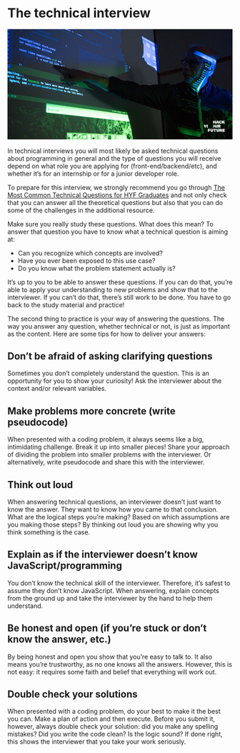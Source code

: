 # The technical interview

![TechnicalInterview](assets/interview.jpg)

In technical interviews you will most likely be asked technical questions about programming in general and the type of questions you will receive depend on what role you are applying for (front-end/backend/etc), and whether it’s for an internship or for a junior developer role. 

To prepare for this interview, we strongly recommend you go through [The Most Common Technical Questions for HYF Graduates](/technicalquestions.md) and not only check that you can answer all the theoretical questions but also that you can do some of the challenges in the additional resource.

Make sure you really study these questions. What does this mean? To answer that question you have to know what a technical question is aiming at:

- Can you recognize which concepts are involved?
- Have you ever been exposed to this use case?
- Do you know what the problem statement actually is?

It’s up to you to be able to answer these questions. If you can do that, you’re able to apply your understanding to new problems and show that to the interviewer. If you can’t do that, there’s still work to be done. You have to go back to the study material and practice!

The second thing to practice is your way of answering the questions. The way you answer any question, whether technical or not, is just as important as the content. Here are some tips for how to deliver your answers:

## Don’t be afraid of asking clarifying questions
Sometimes you don’t completely understand the question. This is an opportunity for you to show your curiosity! Ask the interviewer about the context and/or relevant variables.

## Make problems more concrete (write pseudocode)
When presented with a coding problem, it always seems like a big, intimidating challenge. Break it up into smaller pieces! Share your approach of dividing the problem into smaller problems with the interviewer. Or alternatively, write pseudocode and share this with the interviewer.

## Think out loud
When answering technical questions, an interviewer doesn’t just want to know the answer. They want to know how you came to that conclusion. What are the logical steps you’re making? Based on which assumptions are you making those steps? By thinking out loud you are showing why you think something is the case.

## Explain as if the interviewer doesn’t know JavaScript/programming
You don’t know the technical skill of the interviewer. Therefore, it’s safest to assume they don’t know JavaScript. When answering, explain concepts from the ground up and take the interviewer by the hand to help them understand.

## Be honest and open (if you’re stuck or don’t know the answer, etc.)
By being honest and open you show that you’re easy to talk to. It also means you’re trustworthy, as no one knows all the answers. However,  this is not easy: it requires some faith and belief that everything will work out.

## Double check your solutions
When presented with a coding problem, do your best to make it the best you can. Make a plan of action and then execute. Before you submit it, however, always double check your solution: did you make any spelling mistakes? Did you write the code clean? Is the logic sound? If done right, this shows the interviewer that you take your work seriously. 
